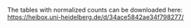 The tables with normalized counts can be downloaded here:
https://heibox.uni-heidelberg.de/d/34ace5842ae34f798277/

